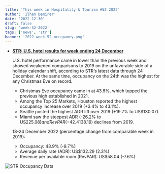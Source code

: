 ```yaml
---
title: 'This week in Hospitality & Tourism #52 2022'
author: 'Ilhan Demirer'
date: '2022-12-30'
draft: false
slug: 'week-52-2022'
tags: ['news', 'str']
banner: '2022-week-52-occupancy.png'
---
```


- **[STR: U.S. hotel results for week ending 24 December](https://str.com/press-release/str-us-hotel-results-week-ending-24-december)**

  U.S. hotel performance came in lower than the previous week and showed weakened comparisons to 2019 on the unfavorable side of a holiday calendar shift, according to STR‘s latest data through 24 December. At the same time, occupancy on the 24th was the highest for any Christmas Eve on record.

  - Christmas Eve occupancy came in at 43.6%, which topped the previous high established in 2021.
  - Among the Top 25 Markets, Houston reported the highest occupancy increase over 2019 (+3.4% to 43.1%).
  - Seattle posted the highest ADR lift over 2019 (+19.7% to US$130.07).
  - Miami saw the steepest ADR (-26.2% to US$225.08) and RevPAR (-42.4% to US$138.19) declines from 2019.

  18-24 December 2022 (percentage change from comparable week in 2019):

  - Occupancy: 43.9% (-9.7%)
  - Average daily rate (ADR): US$132.29 (2.3%)
  - Revenue per available room (RevPAR): US$58.04 (-7.6%)

![STR Occupancy Data](/images/blogimages/2022-week-52-occupancy.png)
